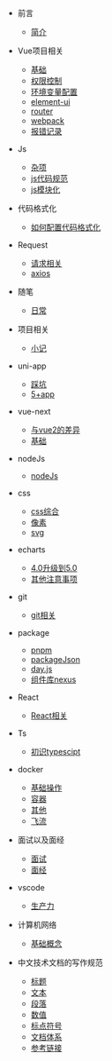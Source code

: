 - 前言
    - [简介](zh-cn/README.md)
    
- Vue项目相关
    - [基础](zh-cn/vue/base.md)
    - [权限控制](zh-cn/vue/permission.md)
    - [环境变量配置](zh-cn/vue/params.md)
    - [element-ui](zh-cn/vue/element-ui.md)
    - [router](zh-cn/vue/router.md)
    - [webpack](zh-cn/vue/webpack.md)
    - [报错记录](zh-cn/vue/error.md)

- Js
    - [杂项](zh-cn/js/sundries.md)
    - [js代码规范](zh-cn/js/rules.md)
    - [js模块化](zh-cn/js/module.md)

- 代码格式化
    - [如何配置代码格式化](zh-cn/formatter/base.md)

- Request
    - [请求相关](zh-cn/request/request.md)
    - [axios](zh-cn/request/axios.md)

- 随笔
    - [日常](zh-cn/essays/essays.md)

- 项目相关
    - [小记](zh-cn/project/project.md)

- uni-app
    - [踩坑](zh-cn/uni-app/problem.md)
    - [5+app](zh-cn/uni-app/5+app.md)

- vue-next
    - [与vue2的差异](zh-cn/vue-next/differences.md)
    - [基础](zh-cn/vue-next/base.md)
- nodeJs
    - [nodeJs](zh-cn/nodeJs/nodeJs.md)

- css
    - [css综合](zh-cn/css/css.md)
    - [像素](zh-cn/css/px.md)
    - [svg](zh-cn/css/svg.md)

- echarts
    - [4.0升级到5.0](zh-cn/echarts/5.0.md)
    - [其他注意事项](zh-cn/echarts/other.md)

- git
    - [git相关](zh-cn/git/git.md)

- package
    - [pnpm](zh-cn/package/pnpm.md) 
    - [packageJson](zh-cn/package/packageJson.md)
    - [day.js](zh-cn/package/dayjs.md)
    - [组件库nexus](zh-cn/package/nexus.md)

- React
    - [React相关](zh-cn/react/react.md)

- Ts
    - [初识typescipt](zh-cn/react/hello.md)

- docker
    - [基础操作](zh-cn/docker/base.md)
    - [容器](zh-cn/docker/containers.md)
    - [其他](zh-cn/docker/other.md)
    - [飞流](zh-cn/docker/flow.md)

- 面试以及面经
    - [面试](zh-cn/offer/interview.md)
    - [面经](zh-cn/offer/offer.md)

- vscode
    - [生产力](zh-cn/vscode/base.md)

- 计算机网络
    - [基础概念](zh-cn/network/base.md)

- 中文技术文档的写作规范
    - [标题](zh-cn/documentStyle/title.md)
    - [文本](zh-cn/documentStyle/text.md)
    - [段落](zh-cn/documentStyle/paragraph.md)
    - [数值](zh-cn/documentStyle/number.md)
    - [标点符号](zh-cn/documentStyle/marks.md)
    - [文档体系](zh-cn/documentStyle/structure.md)
    - [参考链接](zh-cn/documentStyle/reference.md)